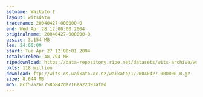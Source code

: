 ```yaml
---
setname: Waikato I
layout: witsdata
tracename: 20040427-000000-0
end: Wed Apr 28 12:00:00 2004
originalname: 20040427-000000-0
gzsize: 3,154 MB
len: 24:00:00
start: Tue Apr 27 12:00:01 2004
totalwirelen: 48,794 MB
ripedownload: https://data-repository.ripe.net/datasets/wits-archive/waikato/1/20040427-000000-0.gz
pkts: 118 million
download: ftp://wits.cs.waikato.ac.nz/waikato/1/20040427-000000-0.gz
size: 8,644 MB
md5: 8cf57a261758b842da716ea22d91afad
---
```

